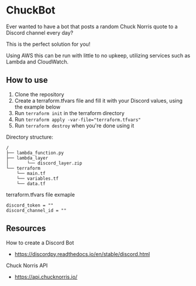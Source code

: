 # ChuckBot

Ever wanted to have a bot that posts a random Chuck Norris quote to a Discord channel every day?

This is the perfect solution for you!

Using AWS this can be run with little to no upkeep, utilizing services such as Lambda and CloudWatch.

## How to use

1. Clone the repository
2. Create a terraform.tfvars file and fill it with your Discord values, using the example below
3. Run `terraform init` in the terraform directory
4. Run `terraform apply -var-file="terraform.tfvars"`
5. Run `terraform destroy` when you're done using it 


Directory structure:
```
/
├── lambda_function.py       
├── lambda_layer
│       └── discord_layer.zip 
└── terraform
    └── main.tf
    └── variables.tf
    └── data.tf
```

terraform.tfvars file exmaple
```
discord_token = ""
discord_channel_id = ""
```

## Resources

How to create a Discord Bot
- https://discordpy.readthedocs.io/en/stable/discord.html

Chuck Norris API
- https://api.chucknorris.io/



